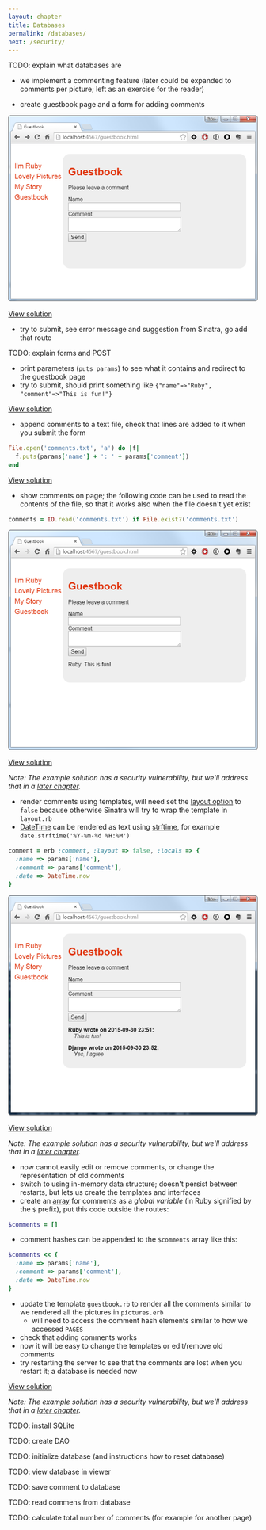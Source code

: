 ```yaml
---
layout: chapter
title: Databases
permalink: /databases/
next: /security/
---
```


TODO: explain what databases are

- we implement a commenting feature (later could be expanded to comments per picture; left as an exercise for the reader)

- create guestbook page and a form for adding comments

![Form for writing comments](/screenshots/comments-form.png)

[View solution](https://github.com/orfjackal/web-intro-project/commit/796018db7c92e03d10b72a453632a95743d4e572)

- try to submit, see error message and suggestion from Sinatra, go add that route

TODO: explain forms and POST

- print parameters (`puts params`) to see what it contains and redirect to the guestbook page
- try to submit, should print something like `{"name"=>"Ruby", "comment"=>"This is fun!"}`

[View solution](https://github.com/orfjackal/web-intro-project/commit/b4e967b6399704cf96ad541c231ebb6b7dac2aa3)

- append comments to a text file, check that lines are added to it when you submit the form

```ruby
File.open('comments.txt', 'a') do |f|
  f.puts(params['name'] + ': ' + params['comment'])
end
```

[View solution](https://github.com/orfjackal/web-intro-project/commit/93838d36bd66d22a3d6363abfb49dba0ef888498)

- show comments on page; the following code can be used to read the contents of the file, so that it works also when the file doesn't yet exist

```ruby
comments = IO.read('comments.txt') if File.exist?('comments.txt')
```

![Show comments, bare bones solution](/screenshots/comments-txt.png)

[View solution](https://github.com/orfjackal/web-intro-project/commit/1db02859480c0a2bccfcf748d9380ef66d3803a9)

*Note: The example solution has a security vulnerability, but we'll address that in a [later chapter](/security/).*

- render comments using templates, will need set the [layout option][sinatra-templates] to `false` because otherwise Sinatra will try to wrap the template in `layout.rb`
- [DateTime][ruby-datetime] can be rendered as text using [strftime][ruby-strftime], for example `date.strftime('%Y-%m-%d %H:%M')`

```ruby
comment = erb :comment, :layout => false, :locals => {
  :name => params['name'],
  :comment => params['comment'],
  :date => DateTime.now
}
```

![Comments rendered using templates](/screenshots/comments-html.png)

[View solution](https://github.com/orfjackal/web-intro-project/commit/0098815dfb61eae146992e1dd33e45b552ad9255)

*Note: The example solution has a security vulnerability, but we'll address that in a [later chapter](/security/).*

- now cannot easily edit or remove comments, or change the representation of old comments
- switch to using in-memory data structure; doesn't persist between restarts, but lets us create the templates and interfaces
- create an [array][ruby-array] for comments as a *global variable* (in Ruby signified by the `$` prefix), put this code outside the routes:

```ruby
$comments = []
```

- comment hashes can be appended to the `$comments` array like this:

```ruby
$comments << {
  :name => params['name'],
  :comment => params['comment'],
  :date => DateTime.now
}
```

- update the template `guestbook.rb` to render all the comments similar to we rendered all the pictures in `pictures.erb`
  - will need to access the comment hash elements similar to how we accessed `PAGES`
- check that adding comments works
- now it will be easy to change the templates or edit/remove old comments
- try restarting the server to see that the comments are lost when you restart it; a database is needed now

[View solution](https://github.com/orfjackal/web-intro-project/commit/243a1734f0b048eea92efc702a56767d88263034)

*Note: The example solution has a security vulnerability, but we'll address that in a [later chapter](/security/).*

TODO: install SQLite

TODO: create DAO

TODO: initialize database (and instructions how to reset database)

TODO: view database in viewer

TODO: save comment to database

TODO: read commens from database

TODO: calculate total number of comments (for example for another page)

[sinatra-templates]: http://www.sinatrarb.com/intro.html#Views%20/%20Templates
[ruby-datetime]: http://docs.ruby-lang.org/en/2.2.0/DateTime.html
[ruby-strftime]: http://docs.ruby-lang.org/en/2.2.0/DateTime.html#method-i-strftime
[ruby-array]: http://docs.ruby-lang.org/en/2.2.0/Array.html
